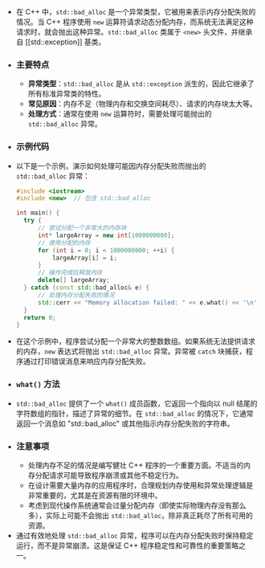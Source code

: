 - 在 C++ 中，`std::bad_alloc` 是一个异常类型，它被用来表示内存分配失败的情况。当 C++ 程序使用 `new` 运算符请求动态分配内存，而系统无法满足这种请求时，就会抛出这种异常。`std::bad_alloc` 类属于 `<new>` 头文件，并继承自 [[std::exception]] 基类。
- ### 主要特点
	- **异常类型**：`std::bad_alloc` 是从 `std::exception` 派生的，因此它继承了所有标准异常类的特性。
	- **常见原因**：内存不足（物理内存和交换空间耗尽）、请求的内存块太大等。
	- **处理方式**：通常在使用 `new` 运算符时，需要处理可能抛出的 `std::bad_alloc` 异常。
- ### 示例代码
- 以下是一个示例，演示如何处理可能因内存分配失败而抛出的 `std::bad_alloc` 异常：
  ```cpp
  #include <iostream>
  #include <new>  // 包含 std::bad_alloc
  
  int main() {
    try {
        // 尝试分配一个非常大的内存块
        int* largeArray = new int[1000000000];
        // 使用分配的内存
        for (int i = 0; i < 1000000000; ++i) {
            largeArray[i] = i;
        }
        // 操作完成后释放内存
        delete[] largeArray;
    } catch (const std::bad_alloc& e) {
        // 处理内存分配失败的情况
        std::cerr << "Memory allocation failed: " << e.what() << '\n';
    }
    return 0;
  }
  ```
- 在这个示例中，程序尝试分配一个非常大的整数数组。如果系统无法提供请求的内存，`new` 表达式将抛出 `std::bad_alloc` 异常。异常被 `catch` 块捕获，程序通过打印错误消息来响应内存分配失败。
- ### `what()` 方法
- `std::bad_alloc` 提供了一个 `what()` 成员函数，它返回一个指向以 null 结尾的字符数组的指针，描述了异常的细节。在 `std::bad_alloc` 的情况下，它通常返回一个消息如 "std::bad_alloc" 或其他指示内存分配失败的字符串。
- ### 注意事项
	- 处理内存不足的情况是编写健壮 C++ 程序的一个重要方面。不适当的内存分配请求可能导致程序崩溃或其他不稳定行为。
	- 在设计需要大量内存的应用程序时，合理规划内存使用和异常处理逻辑是非常重要的，尤其是在资源有限的环境中。
	- 考虑到现代操作系统通常会过量分配内存（即使实际物理内存没有那么多），实际上可能不会抛出 `std::bad_alloc`，除非真正耗尽了所有可用的资源。
- 通过有效地处理 `std::bad_alloc` 异常，程序可以在内存分配失败时保持稳定运行，而不是异常崩溃。这是保证 C++ 程序稳定性和可靠性的重要策略之一。
  <!--Converted by ToLogseq-->